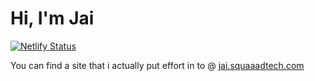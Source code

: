 # Hi, I'm Jai

[![Netlify Status](https://api.netlify.com/api/v1/badges/37f1aab3-22b9-4769-bf8d-07b3500217be/deploy-status)](https://app.netlify.com/sites/clever-minsky-7aa644/deploys)

You can find a site that i actually put effort in to @ [jai.squaaadtech.com](https://jai.squaaadtech.com)
